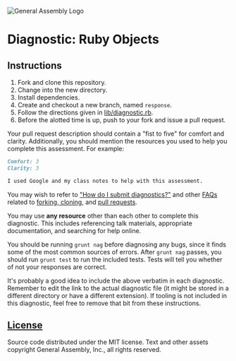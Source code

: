 ![General Assembly Logo](https://camo.githubusercontent.com/1a91b05b8f4d44b5bbfb83abac2b0996d8e26c92/687474703a2f2f692e696d6775722e636f6d2f6b6538555354712e706e67)

# Diagnostic: Ruby Objects

## Instructions

1.  Fork and clone this repository.
1.  Change into the new directory.
1.  Install dependencies.
1.  Create and checkout a new branch, named `response`.
1.  Follow the directions given in [lib/diagnostic.rb](lib/diagnostic.rb).
1.  Before the alotted time is up, push to your fork and issue a pull request.

Your pull request description should contain a "fist to five" for comfort and
clarity. Additionally, you should mention the resources you used to help you
complete this assessment. For example:

```md
Comfort: 3
Clarity: 3

I used Google and my class notes to help with this assessment.
```

You may wish to refer to ["How do I submit diagnostics?"](https://github.com/ga-wdi-boston/meta/wiki/Diagnostics)
and other [FAQs](https://github.com/ga-wdi-boston/meta/wiki/) related to
[forking, cloning](https://github.com/ga-wdi-boston/meta/wiki/ForkAndClone),
and [pull requests](https://github.com/ga-wdi-boston/meta/wiki/PullRequest).

You may use **any resource** other than each other to complete this diagnostic.
This includes referencing talk materials, appropriate documentation, and
searching for help online.

You should be running `grunt nag` before diagnosing any bugs, since it finds
some of the most common sources of errors. After `grunt nag` passes, you should
run `grunt test` to run the included tests. Tests will tell you whether of not
your responses are correct.

It's probably a good idea to include the above verbatim in each diagnostic.
Remember to edit the link to the actual diagnostic file (it might be stored in a
different directory or have a different extension). If tooling is not included
in this diagnostic, feel free to remove that bit from these instructions.

## [License](LICENSE)

Source code distributed under the MIT license. Text and other assets copyright
General Assembly, Inc., all rights reserved.
